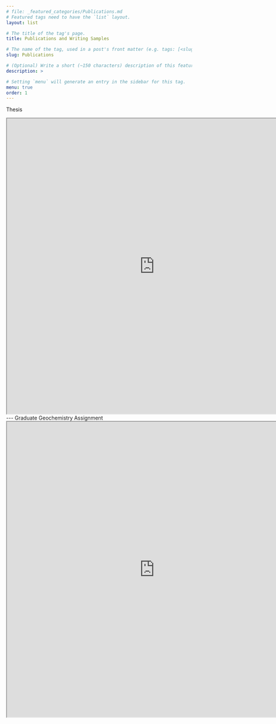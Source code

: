 ```yaml
---
# file: _featured_categories/Publications.md
# Featured tags need to have the `list` layout.
layout: list

# The title of the tag's page.
title: Publications and Writing Samples

# The name of the tag, used in a post's front matter (e.g. tags: [<slug>]).
slug: Publications

# (Optional) Write a short (~150 characters) description of this featured tag.
description: >

# Setting `menu` will generate an entry in the sidebar for this tag.
menu: true
order: 1
---
```

Thesis
<iframe src="https://drive.google.com/file/d/1trVOF37whwrYiUV1x-3zPWlakXvOA6PA/preview" width="800" height="800"></iframe>
---
Graduate Geochemistry Assignment
<iframe src="https://drive.google.com/file/d/0ByrQm6NOKRwUcG13SVdINVd0S1k/preview" width="800" height="800"></iframe>

